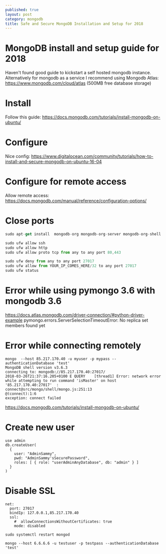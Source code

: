 ```yaml
---
published: true
layout: post
category: mongodb
title: Safe and Secure MongoDB Installation and Setup for 2018
---
```

# MongoDB install and setup guide for 2018

Haven't found good guide to kickstart a self hosted mongodb instance.
Alternatively for mongodb as a service I recommend using Mongodb Atlas: https://www.mongodb.com/cloud/atlas (500MB free database storage)

# Install
Follow this guide:
<https://docs.mongodb.com/tutorials/install-mongodb-on-ubuntu/>

# Configure
Nice config:
<https://www.digitalocean.com/community/tutorials/how-to-install-and-secure-mongodb-on-ubuntu-16-04>

# Configure for remote access
Allow remote access:
<https://docs.mongodb.com/manual/reference/configuration-options/>

# Close ports

```js
sudo apt-get install  mongodb-org mongodb-org-server mongodb-org-shell mongodb-org-mongos mongodb-org-tools

sudo ufw allow ssh
sudo ufw allow http
sudo ufw allow proto tcp from any to any port 80,443

sudo ufw deny from any to any port 27017
sudo ufw allow from YOUR_IP_COMES_HERE/32 to any port 27017
sudo ufw status
```

# Error while using pymongo 3.6 with mongodb 3.6

https://docs.atlas.mongodb.com/driver-connection/#python-driver-example
pymongo.errors.ServerSelectionTimeoutError: No replica set members found yet

# Error while connecting remotely

```
mongo  --host 85.217.170.40 -u myuser -p mypass --authenticationDatabase 'test'
MongoDB shell version v3.6.3
connecting to: mongodb://85.217.170.40:27017/
2018-03-26T21:37:16.205+0100 E QUERY    [thread1] Error: network error while attempting to run command 'isMaster' on host '85.217.170.40:27017'  :
connect@src/mongo/shell/mongo.js:251:13
@(connect):1:6
exception: connect failed
```

https://docs.mongodb.com/tutorials/install-mongodb-on-ubuntu/

# Create new user

```
use admin
db.createUser(
  {
    user: "AdminSammy",
    pwd: "AdminSammy'sSecurePassword",
    roles: [ { role: "userAdminAnyDatabase", db: "admin" } ]
  }
)
```

# Disable SSL

```
net:
  port: 27017
  bindIp: 127.0.0.1,85.217.170.40
  ssl:
    #  allowConnectionsWithoutCertificates: true
    mode: disabled
```

```
sudo systemctl restart mongod
```

```
mongo --host 6.6.6.6 -u testuser -p testpass --authenticationDatabase 'test'
```
